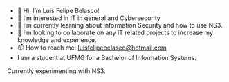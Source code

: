 - 👋 Hi, I’m Luís Felipe Belasco!
- 👀 I’m interested in IT in general and Cybersecurity
- 🌱 I’m currently learning about Information Security and how to use NS3.
- 💞️ I’m looking to collaborate on any IT related projects to increase my knowledge and experience.
- 📫 How to reach me: luisfelipebelasco@hotmail.com
- I am a student at UFMG for a Bachelor of Information Systems.


Currently experimenting with NS3.

<!---
Luis-gith/Luis-gith is a ✨ special ✨ repository because its `README.md` (this file) appears on your GitHub profile.
You can click the Preview link to take a look at your changes.
--->
